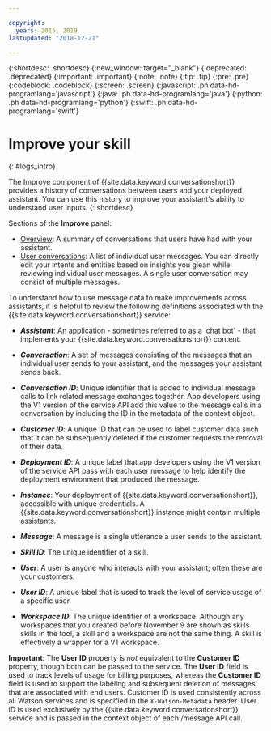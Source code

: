 ```yaml
---

copyright:
  years: 2015, 2019
lastupdated: "2018-12-21"

---
```


{:shortdesc: .shortdesc}
{:new_window: target="_blank"}
{:deprecated: .deprecated}
{:important: .important}
{:note: .note}
{:tip: .tip}
{:pre: .pre}
{:codeblock: .codeblock}
{:screen: .screen}
{:javascript: .ph data-hd-programlang='javascript'}
{:java: .ph data-hd-programlang='java'}
{:python: .ph data-hd-programlang='python'}
{:swift: .ph data-hd-programlang='swift'}

# Improve your skill
{: #logs_intro}

The Improve component of {{site.data.keyword.conversationshort}} provides a history of conversations between users and your deployed assistant. You can use this history to improve your assistant's ability to understand user inputs.
{: shortdesc}

Sections of the **Improve** panel:

* [Overview](logs_oview.html): A summary of conversations that users have had with your assistant.
* [User conversations](logs.html): A list of individual user messages. You can directly edit your intents and entities based on insights you glean while reviewing individual user messages. A single user conversation may consist of multiple messages.

To understand how to use message data to make improvements across assistants, it is helpful to review the following definitions associated with the {{site.data.keyword.conversationshort}} service:

- ***Assistant***: An application - sometimes referred to as a 'chat bot' - that implements your {{site.data.keyword.conversationshort}} content.
- ***Conversation***: A set of messages consisting of the messages that an individual user sends to your assistant, and the messages your assistant sends back.
- ***Conversation ID***: Unique identifier that is added to individual message calls to link related message exchanges together. App developers using the V1 version of the service API add this value to the message calls in a conversation by including the ID in the metadata of the context object.
- ***Customer ID***: A unique ID that can be used to label customer data such that it can be subsequently deleted if the customer requests the removal of their data.
- ***Deployment ID***: A unique label that app developers using the V1 version of the service API pass with each user message to help identify the deployment environment that produced the message.

- ***Instance***: Your deployment of {{site.data.keyword.conversationshort}}, accessible with unique credentials. A {{site.data.keyword.conversationshort}} instance might contain multiple assistants.
- ***Message***: A message is a single utterance a user sends to the assistant.
- ***Skill ID***: The unique identifier of a skill.
- ***User***: A user is anyone who interacts with your assistant; often these are your customers.
- ***User ID***: A unique label that is used to track the level of service usage of a specific user.
- ***Workspace ID***: The unique identifier of a workspace. Although any workspaces that you created before November 9 are shown as skills skills in the tool, a skill and a workspace are not the same thing. A skill is effectively a wrapper for a V1 workspace.

**Important**: The **User ID** property is *not* equivalent to the **Customer ID** property, though both can be passed to the service. The **User ID** field is used to track levels of usage for billing purposes, whereas the **Customer ID** field is used to support the labeling and subsequent deletion of messages that are associated with end users. Customer ID is used consistently across all Watson services and is specified in the `X-Watson-Metadata` header. User ID is used exclusively by the {{site.data.keyword.conversationshort}} service and is passed in the context object of each /message API call.

<!-- ### Querying data
Use the `/logs` API `filter` parameter to search an assistant log for specific user data. For example, to search for data specific to a `User ID` that matches `my_best_customer`, the query might be:

```
curl -X GET
 --user {username}:{password}
 --data 'https://gateway.watson.net/conversation/api/v1/workspaces/{workspaceID}/logs?version=2018-02-16&filter=(language::en,request.header.metadata.user_id::my_best_customer)'
```
{: codeblock}

See the [Filter query reference](filter-reference.html) for additional details. -->